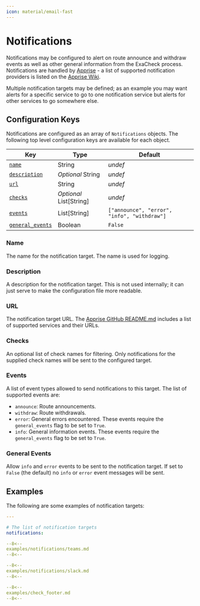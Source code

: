 ```yaml
---
icon: material/email-fast
---
```


# Notifications

Notifications may be configured to alert on route announce and withdraw events as well as other general information from the ExaCheck process. Notifications are handled by [Apprise][Apprise - GitHub] - a list of supported notification providers is listed on the [Apprise Wiki][Apprise - Wiki].

Multiple notification targets may be defined; as an example you may want alerts for a specific service to go to one notification service but alerts for other services to go somewhere else.

## Configuration Keys

Notifications are configured as an array of `Notifications` objects. The following top level configuration keys are available for each object.

| Key                                 | Type                    | Default                                     |
| ----------------------------------- | ----------------------- | ------------------------------------------- |
| [`name`](#name)                     | String                  | *undef*                                     |
| [`description`](#description)       | *Optional* String       | *undef*                                     |
| [`url`](#url)                       | String                  | *undef*                                     |
| [`checks`](#checks)                 | *Optional* List[String] | *undef*                                     |
| [`events`](#events)                 | List[String]            | `["announce", "error", "info", "withdraw"]` |
| [`general_events`](#general-events) | Boolean                 | `False`                                     |

### Name

The name for the notification target. The name is used for logging.

### Description

A description for the notification target. This is not used internally; it can just serve to make the configuration file more readable.

### URL

The notification target URL. The [Apprise GitHub README.md][Apprise - GitHub] includes a list of supported services and their URLs.

### Checks

An optional list of check names for filtering. Only notifications for the supplied check names will be sent to the configured target.

### Events

A list of event types allowed to send notifications to this target. The list of supported events are:

- `announce`: Route announcements.
- `withdraw`: Route withdrawals.
- `error`: General errors encountered. These events require the `general_events` flag to be set to `True`.
- `info`: General information events. These events require the `general_events` flag to be set to `True`.

### General Events

Allow `info` and `error` events to be sent to the notification target. If set to `False` (the default) no `info` or `error` event messages will be sent.

## Examples

The following are some examples of notification targets:

```yaml
---

# The list of notification targets
notifications:

--8<--
examples/notifications/teams.md
--8<--

--8<--
examples/notifications/slack.md
--8<--

--8<--
examples/check_footer.md
--8<--
```

[Apprise - GitHub]: https://github.com/caronc/apprise
[Apprise - Wiki]: https://github.com/caronc/apprise/wiki
